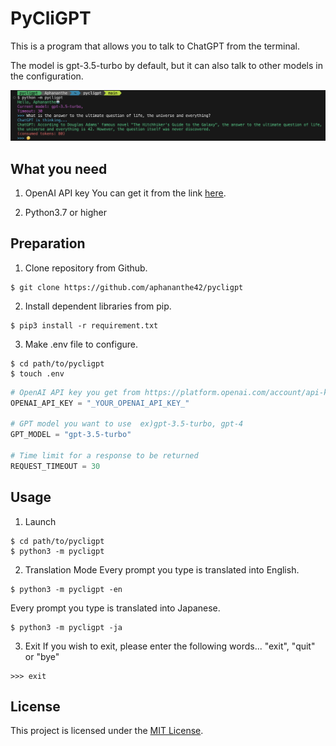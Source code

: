 # PyCliGPT

This is a program that allows you to talk to ChatGPT from the terminal.

The model is gpt-3.5-turbo by default, but it can also talk to other models in the configuration.

![screenshot](https://github.com/aphananthe42/pycligpt/blob/main/Assets/Screenshot.png)


## What you need

1. OpenAI API key
   You can get it from the link [here](https://platform.openai.com/account/api-keys).

2. Python3.7 or higher


## Preparation

1. Clone repository from Github.
```shell
$ git clone https://github.com/aphananthe42/pycligpt
```

2. Install dependent libraries from pip.
```shell
$ pip3 install -r requirement.txt
```

3. Make .env file to configure.
```shell
$ cd path/to/pycligpt
$ touch .env
```

```python
# OpenAI API key you get from https://platform.openai.com/account/api-keys
OPENAI_API_KEY = "_YOUR_OPENAI_API_KEY_"

# GPT model you want to use  ex)gpt-3.5-turbo, gpt-4
GPT_MODEL = "gpt-3.5-turbo"

# Time limit for a response to be returned
REQUEST_TIMEOUT = 30
```


## Usage
1. Launch
```shell
$ cd path/to/pycligpt
$ python3 -m pycligpt
```

2. Translation Mode
Every prompt you type is translated into English.
```shell
$ python3 -m pycligpt -en
```

Every prompt you type is translated into Japanese.
```shell
$ python3 -m pycligpt -ja
```

3. Exit
If you wish to exit, please enter the following words...
"exit", "quit" or "bye"
```shell
>>> exit
```


## License

This project is licensed under the [MIT License](https://github.com/aphananthe42/pycligpt/blob/main/LICENSE).